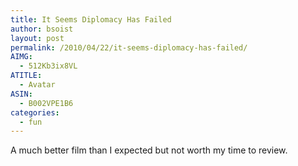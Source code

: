 ```yaml
---
title: It Seems Diplomacy Has Failed
author: bsoist
layout: post
permalink: /2010/04/22/it-seems-diplomacy-has-failed/
AIMG:
  - 512Kb3ix8VL
ATITLE:
  - Avatar
ASIN:
  - B002VPE1B6
categories:
  - fun
---
```

A much better film than I expected but not worth my time to review.
